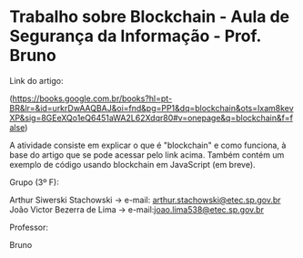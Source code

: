 # Trabalho sobre Blockchain - Aula de Segurança da Informação - Prof. Bruno

Link do artigo:

(https://books.google.com.br/books?hl=pt-BR&lr=&id=urkrDwAAQBAJ&oi=fnd&pg=PP1&dq=blockchain&ots=Ixam8kevXP&sig=8GEeXQo1eQ6451aWA2L62Xdqr80#v=onepage&q=blockchain&f=false)

A atividade consiste em explicar o que é "blockchain" e como funciona, à base do artigo que se pode acessar pelo link acima. Também contém um exemplo de código usando blockchain em JavaScript (em breve).

Grupo (3º F):

Arthur Siwerski Stachowski -> e-mail: arthur.stachowski@etec.sp.gov.br
João Victor Bezerra de Lima -> e-mail:joao.lima538@etec.sp.gov.br

Professor:

Bruno
